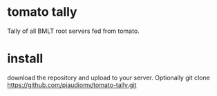 # tomato tally
Tally of all BMLT root servers fed from tomato.

# install
download the repository and upload to your server.
Optionally git clone https://github.com/pjaudiomv/tomato-tally.git